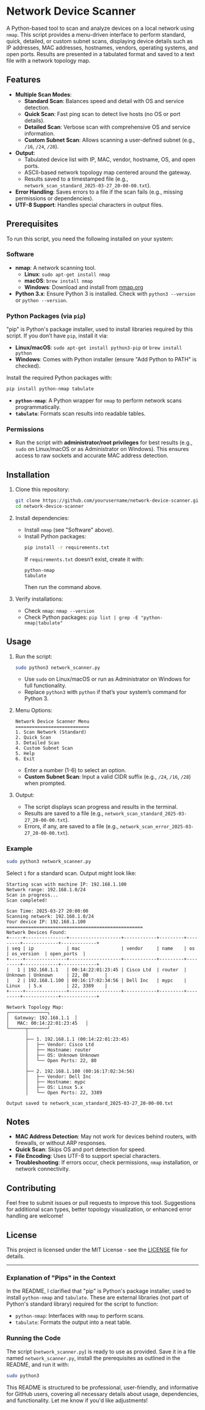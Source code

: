 # Network Device Scanner

A Python-based tool to scan and analyze devices on a local network using `nmap`. This script provides a menu-driven interface to perform standard, quick, detailed, or custom subnet scans, displaying device details such as IP addresses, MAC addresses, hostnames, vendors, operating systems, and open ports. Results are presented in a tabulated format and saved to a text file with a network topology map.

## Features

- **Multiple Scan Modes**:
  - **Standard Scan**: Balances speed and detail with OS and service detection.
  - **Quick Scan**: Fast ping scan to detect live hosts (no OS or port details).
  - **Detailed Scan**: Verbose scan with comprehensive OS and service information.
  - **Custom Subnet Scan**: Allows scanning a user-defined subnet (e.g., `/16`, `/24`, `/28`).
- **Output**:
  - Tabulated device list with IP, MAC, vendor, hostname, OS, and open ports.
  - ASCII-based network topology map centered around the gateway.
  - Results saved to a timestamped file (e.g., `network_scan_standard_2025-03-27_20-00-00.txt`).
- **Error Handling**: Saves errors to a file if the scan fails (e.g., missing permissions or dependencies).
- **UTF-8 Support**: Handles special characters in output files.

## Prerequisites

To run this script, you need the following installed on your system:

### Software
- **nmap**: A network scanning tool.
  - **Linux**: `sudo apt-get install nmap`
  - **macOS**: `brew install nmap`
  - **Windows**: Download and install from [nmap.org](https://nmap.org/download.html)
- **Python 3.x**: Ensure Python 3 is installed. Check with `python3 --version` or `python --version`.

### Python Packages (via `pip`)
"pip" is Python's package installer, used to install libraries required by this script. If you don’t have `pip`, install it via:
- **Linux/macOS**: `sudo apt-get install python3-pip` or `brew install python`
- **Windows**: Comes with Python installer (ensure "Add Python to PATH" is checked).

Install the required Python packages with:
```bash
pip install python-nmap tabulate
```
- **`python-nmap`**: A Python wrapper for `nmap` to perform network scans programmatically.
- **`tabulate`**: Formats scan results into readable tables.

### Permissions
- Run the script with **administrator/root privileges** for best results (e.g., `sudo` on Linux/macOS or as Administrator on Windows). This ensures access to raw sockets and accurate MAC address detection.

## Installation

1. Clone this repository:
   ```bash
   git clone https://github.com/yourusername/network-device-scanner.git
   cd network-device-scanner
   ```

2. Install dependencies:
   - Install `nmap` (see "Software" above).
   - Install Python packages:
     ```bash
     pip install -r requirements.txt
     ```
     If `requirements.txt` doesn’t exist, create it with:
     ```
     python-nmap
     tabulate
     ```
     Then run the command above.

3. Verify installations:
   - Check `nmap`: `nmap --version`
   - Check Python packages: `pip list | grep -E "python-nmap|tabulate"`

## Usage

1. Run the script:
   ```bash
   sudo python3 network_scanner.py
   ```
   - Use `sudo` on Linux/macOS or run as Administrator on Windows for full functionality.
   - Replace `python3` with `python` if that’s your system’s command for Python 3.

2. Menu Options:
   ```
   Network Device Scanner Menu
   ===========================
   1. Scan Network (Standard)
   2. Quick Scan
   3. Detailed Scan
   4. Custom Subnet Scan
   5. Help
   6. Exit
   ```
   - Enter a number (1-6) to select an option.
   - **Custom Subnet Scan**: Input a valid CIDR suffix (e.g., `/24`, `/16`, `/28`) when prompted.

3. Output:
   - The script displays scan progress and results in the terminal.
   - Results are saved to a file (e.g., `network_scan_standard_2025-03-27_20-00-00.txt`).
   - Errors, if any, are saved to a file (e.g., `network_scan_error_2025-03-27_20-00-00.txt`).

### Example
```bash
sudo python3 network_scanner.py
```
Select `1` for a standard scan. Output might look like:
```
Starting scan with machine IP: 192.168.1.100
Network range: 192.168.1.0/24
Scan in progress...
Scan completed!

Scan Time: 2025-03-27 20:00:00
Scanning network: 192.168.1.0/24
Your device IP: 192.168.1.100
==================================================
Network Devices Found:
+-----+---------------+-------------------+------------+---------+---------+-------------+-------------+
| seq | ip            | mac               | vendor     | name    | os      | os_version  | open_ports  |
+-----+---------------+-------------------+------------+---------+---------+-------------+-------------+
|   1 | 192.168.1.1   | 00:14:22:01:23:45 | Cisco Ltd  | router  | Unknown | Unknown     | 22, 80      |
|   2 | 192.168.1.100 | 00:16:17:02:34:56 | Dell Inc   | mypc    | Linux   | 5.x         | 22, 3389    |
+-----+---------------+-------------------+------------+---------+---------+-------------+-------------+

Network Topology Map:
┌──────────────┐
│  Gateway: 192.168.1.1  │
│   MAC: 00:14:22:01:23:45   │
└──────┬───────┘
       │
       ├── 1. 192.168.1.1 (00:14:22:01:23:45)
       │   ├── Vendor: Cisco Ltd
       │   ├── Hostname: router
       │   ├── OS: Unknown Unknown
       │   └── Open Ports: 22, 80
       │
       ├── 2. 192.168.1.100 (00:16:17:02:34:56)
       │   ├── Vendor: Dell Inc
       │   ├── Hostname: mypc
       │   ├── OS: Linux 5.x
       │   └── Open Ports: 22, 3389

Output saved to network_scan_standard_2025-03-27_20-00-00.txt
```

## Notes

- **MAC Address Detection**: May not work for devices behind routers, with firewalls, or without ARP responses.
- **Quick Scan**: Skips OS and port detection for speed.
- **File Encoding**: Uses UTF-8 to support special characters.
- **Troubleshooting**: If errors occur, check permissions, `nmap` installation, or network connectivity.

## Contributing

Feel free to submit issues or pull requests to improve this tool. Suggestions for additional scan types, better topology visualization, or enhanced error handling are welcome!

## License

This project is licensed under the MIT License - see the [LICENSE](LICENSE) file for details.

---

### Explanation of "Pips" in the Context
In the README, I clarified that "pip" is Python's package installer, used to install `python-nmap` and `tabulate`. These are external libraries (not part of Python's standard library) required for the script to function:
- `python-nmap`: Interfaces with `nmap` to perform scans.
- `tabulate`: Formats the output into a neat table.

### Running the Code
The script (`network_scanner.py`) is ready to use as provided. Save it in a file named `network_scanner.py`, install the prerequisites as outlined in the README, and run it with:
```bash
sudo python3    
```

This README is structured to be professional, user-friendly, and informative for GitHub users, covering all necessary details about usage, dependencies, and functionality. Let me know if you'd like adjustments!